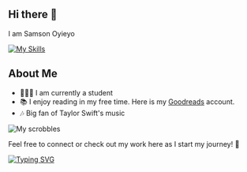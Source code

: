 ## Hi there 👋
I am Samson Oyieyo

[![My Skills](https://skillicons.dev/icons?i=java,py,html,css,vscode)](https://skillicons.dev)

## About Me
- 👨🏽‍🏫 I am currently a student
- 📚 I enjoy reading in my free time. Here is my [Goodreads](https://goodreads.com/iloveeeemangoes) account.
- 🎶 Big fan of Taylor Swift's music

![My scrobbles](https://lastfm-recently-played.vercel.app/api?user=iloveeeemangoes)

Feel free to connect or check out my work here as I start my journey! 🚀

[![Typing SVG](https://readme-typing-svg.demolab.com/?lines=Thank+you)](https://git.io/typing-svg)
